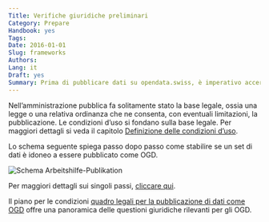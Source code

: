 ```yaml
---
Title: Verifiche giuridiche preliminari
Category: Prepare
Handbook: yes
Tags:
Date: 2016-01-01
Slug: frameworks
Authors:
Lang: it
Draft: yes
Summary: Prima di pubblicare dati su opendata.swiss, è imperativo accertare se sia lecito divulgarli come OGD.
---
```


Nell’amministrazione pubblica fa solitamente stato la base legale, ossia una legge o una relativa ordinanza che ne consenta, con eventuali limitazioni, la pubblicazione. Le condizioni d’uso si fondano sulla base legale. Per maggiori dettagli si veda il capitolo [Definizione delle condizioni d’uso](terms).

Lo schema seguente spiega passo dopo passo come stabilire se un set di dati è idoneo a essere pubblicato come OGD.

![Schema Arbeitshilfe-Publikation](../../images/chart-arbeitshilfe-publikation-it.svg)

Per maggiori dettagli sui singoli passi, [cliccare qui](/it/library/entscheid-rechtsgrundlagen).

Il piano per le condizioni [quadro legali per la pubblicazione di dati come OGD](/it/library/konzept-rechtliche-rahmen) offre una panoramica delle questioni giuridiche rilevanti per gli OGD.
